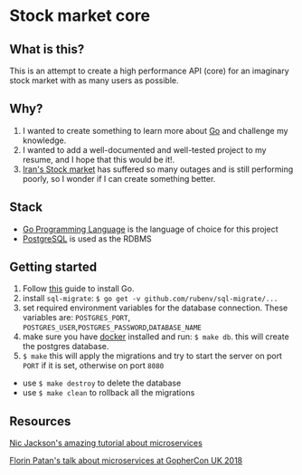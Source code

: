 # Stock market core
## What is this?
This is an attempt to create a high performance API (core) for an imaginary stock market with as many users as possible.
## Why?
1. I wanted to create something to learn more about [Go](https://golang.org/) and challenge my knowledge.
2. I wanted to add a well-documented and well-tested project to my resume, and I hope that this would be it!.
3. [Iran's Stock market](http://www.tsetmc.com) has suffered so many outages and is still performing poorly, so I wonder if I can create something better.

## Stack
+ [Go Programming Language](https://golang.org/) is the language of choice for this project
+ [PostgreSQL](https://www.postgresql.org) is used as the RDBMS 

## Getting started
1. Follow [this](https://golang.org/doc/install) guide to install Go.
2. install `sql-migrate`: `$ go get -v github.com/rubenv/sql-migrate/...`
3. set required environment variables for the database connection. These variables are: 
`POSTGRES_PORT`, `POSTGRES_USER`,`POSTGRES_PASSWORD`,`DATABASE_NAME`
4. make sure you have [docker](https://www.docker.com) installed and run: `$ make db`. this will create the postgres database.
5. `$ make` this will apply the migrations and try to start the server on port `PORT` if it is set, otherwise on port `8080`

+ use `$ make destroy` to delete the database
+ use `$ make clean` to rollback all the migrations

## Resources
[Nic Jackson's amazing tutorial about microservices](https://www.youtube.com/playlist?list=PLmD8u-IFdreyh6EUfevBcbiuCKzFk0EW_)

[Florin Patan's talk about microservices at GopherCon UK 2018](https://www.youtube.com/watch?v=wxkEQxvxs3w)